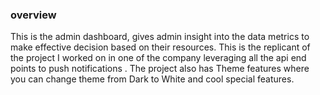 ### overview
This is the admin dashboard, gives admin insight into the data metrics to make effective decision based on their resources. This  is the replicant of the project I worked on in one of the company leveraging all the api end points to push notifications . The project also has Theme features where  you can change theme from Dark to White and cool special features.
